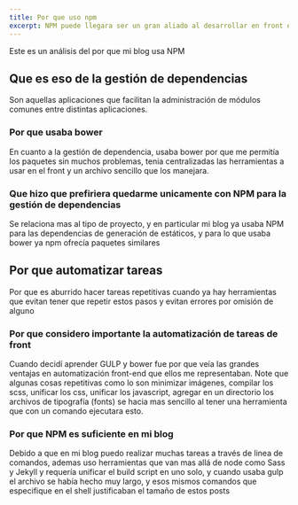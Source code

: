 ```yaml
---
title: Por que uso npm
excerpt: NPM puede llegara ser un gran aliado al desarrollar en front end, a continuación mis motivos
---
```


Este es un análisis del por que mi blog usa NPM
<!-- more -->

## Que es eso de la gestión de dependencias

Son aquellas aplicaciones que facilitan la administración de módulos comunes entre distintas aplicaciones.

### Por que usaba bower

En cuanto a la gestión de dependencia, usaba bower por que me permitía los paquetes sin muchos problemas, tenia centralizadas las herramientas a usar en el front y un archivo sencillo que los manejara.

### Que hizo que prefiriera quedarme unicamente con NPM para la gestión de dependencias

Se relaciona mas al tipo de proyecto, y en particular mi blog ya usaba NPM para las dependencias de generación de estáticos, y para lo que usaba bower ya npm ofrecía paquetes similares

## Por que automatizar tareas

Por que es aburrido hacer tareas repetitivas cuando ya hay herramientas que evitan tener que repetir estos pasos y evitan errores por omisión de alguno

### Por que considero importante la automatización de tareas de front

Cuando decidí aprender GULP y bower fue por que veía las grandes ventajas en automatización front-end que ellos me representaban.
Note que algunas cosas repetitivas como lo son minimizar imágenes, compilar los scss, unificar los css, unificar los javascript, agregar en un directorio los archivos de tipografía (fonts) se hacia mas sencillo al tener una herramienta que con un comando ejecutara esto.

### Por que NPM es suficiente en mi blog

Debido a que en mi blog puedo realizar muchas tareas a través de linea de comandos, ademas uso herramientas que van mas allá de node como Sass y Jekyll y requería unificar el build script en uno solo, y cuando usaba gulp el archivo se había hecho muy largo,  y esos mismos comandos que especifique en el shell justificaban el tamaño de estos posts
